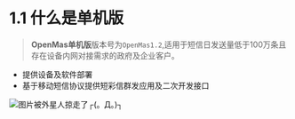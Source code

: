 # 1.1 什么是单机版

>**OpenMas单机版**版本号为`OpenMas1.2`,适用于短信日发送量低于100万条且存在设备内网对接需求的政府及企业客户。  
   * 提供设备及软件部署  
   * 基于移动短信协议提供短彩信群发应用及二次开发接口  
   
<img src="../images/loginPage_V1.2.jpg" alt="图片被外星人掠走了┌(。Д。)┐" title="OpenMas1.2 单机版">